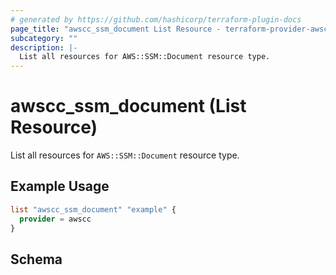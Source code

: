 ```yaml
---
# generated by https://github.com/hashicorp/terraform-plugin-docs
page_title: "awscc_ssm_document List Resource - terraform-provider-awscc"
subcategory: ""
description: |-
  List all resources for AWS::SSM::Document resource type.
---
```


# awscc_ssm_document (List Resource)

List all resources for `AWS::SSM::Document` resource type.

## Example Usage

```terraform
list "awscc_ssm_document" "example" {
  provider = awscc
}
```

<!-- schema generated by tfplugindocs -->
## Schema
